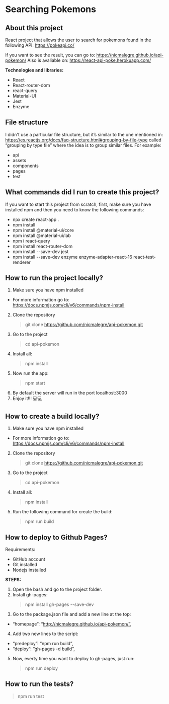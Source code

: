 # Searching Pokemons

## About this project

React project that allows the user to search for pokemons found in the following API: https://pokeapi.co/

If you want to see the result, you can go to: https://nicmalegre.github.io/api-pokemon/
Also is avaliable on: https://react-api-poke.herokuapp.com/

**Technologies and libraries:**

- React
- React-router-dom
- react-query
- Material-UI
- Jest
- Enzyme

## File structure

I didn't use a particular file structure, but it’s similar to the one mentioned in: https://es.reactjs.org/docs/faq-structure.html#grouping-by-file-type called “grouping by type file” where the idea is to group similar files. For example:

- api
- assets
- components
- pages
- test

## What commands did I run to create this project?

If you want to start this project from scratch, first, make sure you have installed npm and then you need to know the following commands:

- npx create react-app .
- npm install
- npm install @material-ui/core
- npm install @material-ui/lab
- npm i react-query
- npm install react-router-dom
- npm install --save-dev jest
- npm install --save-dev enzyme enzyme-adapter-react-16 react-test-renderer

## How to run the project locally?

1. Make sure you have npm installed

- For more information go to: https://docs.npmjs.com/cli/v6/commands/npm-install

2. Clone the repository
   > git clone https://github.com/nicmalegre/api-pokemon.git
3. Go to the project
   > cd api-pokemon
4. Install all:
   > npm install
5. Now run the app:
   > npm start
6. By default the server will run in the port localhost:3000
7. Enjoy it!!! 💻💻

## How to create a build locally?

1. Make sure you have npm installed

- For more information go to: https://docs.npmjs.com/cli/v6/commands/npm-install

2. Clone the repository
   > git clone https://github.com/nicmalegre/api-pokemon.git
3. Go to the project
   > cd api-pokemon
4. Install all:
   > npm install
5. Run the following command for create the build:
   > npm run build

## How to deploy to Github Pages?

Requirements:

- GitHub account
- Git installed
- Nodejs installed

**STEPS:**

1. Open the bash and go to the project folder.
2. Install gh-pages:
   > npm install gh-pages --save-dev
3. Go to the package.json file and add a new line at the top:

- “homepage”: “http://nicmalegre.github.io/api-pokemon/”,

4. Add two new lines to the script:

- “predeploy”: “npm run build”,
- “deploy”: “gh-pages -d build”,

5. Now, everty time you want to deploy to gh-pages, just run:
   > npm run deploy

## How to run the tests?

> npm run test
